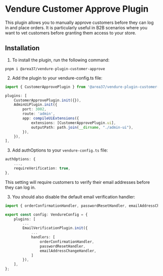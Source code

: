 # Vendure Customer Approve Plugin

This plugin allows you to manually approve customers before they can log in and place orders.
It is particularly useful in B2B scenarios where you want to vet customers before granting them access to your store.

## Installation

1. To install the plugin, run the following command:

```pnpm i @area37/vendure-plugin-customer-approve```

2. Add the plugin to your vendure-config.ts file:

```ts
import { CustomerApprovePlugin } from '@area37/vendure-plugin-customer-approve';

plugins: [
    CustomerApprovePlugin.init({}),
    AdminUiPlugin.init({
        port: 3002,
        route: 'admin',
        app: compileUiExtensions({
            extensions: [CustomerApprovePlugin.ui],
            outputPath: path.join(__dirname, "./admin-ui"),
        }),
    }),
],
```

3. Add authOptions to your `vendure-config.ts` file:

```ts
authOptions: {
    ...,
    requireVerification: true,
},
```

This setting will require customers to verify their email addresses before they can log in.

3. You should also disable the default email verification handler:

```ts
import { orderConfirmationHandler, passwordResetHandler, emailAddressChangeHandler } from '@vendure/email-plugin';

export const config: VendureConfig = {
    plugins: [
        ...
        EmailVerificationPlugin.init({
            ...
            handlers: [
                orderConfirmationHandler,
                passwordResetHandler,
                emailAddressChangeHandler,
            ]
        }),
    ],
};
```